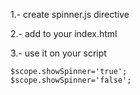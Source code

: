 1.- create spinner.js directive

2.- add         <script src="scripts/directives/spinner.js"></script> to your index.html

3.- use it on your script

  	$scope.showSpinner='true';
	$scope.showSpinner='false';



